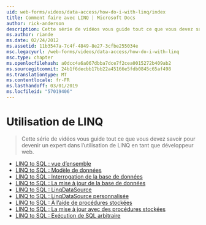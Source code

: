 ```yaml
---
uid: web-forms/videos/data-access/how-do-i-with-linq/index
title: Comment faire avec LINQ | Microsoft Docs
author: rick-anderson
description: Cette série de vidéos vous guide tout ce que vous devez savoir pour devenir un expert dans l’utilisation de LINQ en tant que développeur web.
ms.author: riande
ms.date: 02/24/2012
ms.assetid: 11b3547a-7c4f-4849-8e27-3cfbe255034e
msc.legacyurl: /web-forms/videos/data-access/how-do-i-with-linq
msc.type: chapter
ms.openlocfilehash: a0dcc4a6a067dbba7dce7f2cea0015272b409ab2
ms.sourcegitcommit: 24b1f6decbb17bb22a45166e5fdb0845c65af498
ms.translationtype: MT
ms.contentlocale: fr-FR
ms.lasthandoff: 03/01/2019
ms.locfileid: "57019406"
---
```

<a name="how-do-i-with-linq"></a>Utilisation de LINQ
====================
> Cette série de vidéos vous guide tout ce que vous devez savoir pour devenir un expert dans l’utilisation de LINQ en tant que développeur web.


- [LINQ to SQL : vue d’ensemble](how-do-i-linq-to-sql-overview.md)
- [LINQ to SQL : Modèle de données](how-do-i-linq-to-sql-data-model.md)
- [LINQ to SQL : Interrogation de la base de données](how-do-i-linq-to-sql-querying-the-database.md)
- [LINQ to SQL : La mise à jour de la base de données](how-do-i-linq-to-sql-updating-the-database.md)
- [LINQ to SQL : LinqDataSource](how-do-i-linq-to-sql-linqdatasource.md)
- [LINQ to SQL : LinqDataSource personnalisée](how-do-i-linq-to-sql-custom-linqdatasource.md)
- [LINQ to SQL : À l’aide de procédures stockées](how-do-i-linq-to-sql-using-stored-procedures.md)
- [LINQ to SQL : La mise à jour avec des procédures stockées](how-do-i-linq-to-sql-updating-with-stored-procedures.md)
- [LINQ to SQL : Exécution de SQL arbitraire](how-do-i-linq-to-sql-executing-arbitrary-sql.md)
